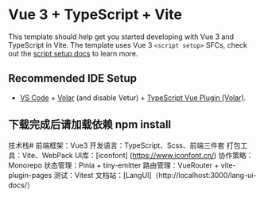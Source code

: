 # Vue 3 + TypeScript + Vite

This template should help get you started developing with Vue 3 and TypeScript in Vite. The template uses Vue 3 `<script setup>` SFCs, check out the [script setup docs](https://v3.vuejs.org/api/sfc-script-setup.html#sfc-script-setup) to learn more.

## Recommended IDE Setup

- [VS Code](https://code.visualstudio.com/) + [Volar](https://marketplace.visualstudio.com/items?itemName=Vue.volar) (and disable Vetur) + [TypeScript Vue Plugin (Volar)](https://marketplace.visualstudio.com/items?itemName=Vue.vscode-typescript-vue-plugin).

## 下载完成后请加载依赖 npm install

技术栈#
前端框架：Vue3
开发语言：TypeScript、Scss、前端三件套
打包工具：Vite、WebPack
UI库：[iconfont] (https://www.iconfont.cn/)
协作策略：Monorepo
状态管理：Pinia + tiny-emitter
路由管理：VueRouter + vite-plugin-pages
测试：Vitest
文档站：[LangUI]（http://localhost:3000/lang-ui-docs/）
